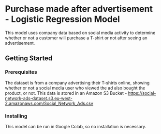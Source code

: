 # Purchase made after advertisement - Logistic Regression Model

This model uses company data based on social media activity to determine whether or not a customer will purchase a T-shirt or not after seeing an advertisement.

## Getting Started


### Prerequisites

The dataset is from a company advertising their T-shirts online, showing whether or not a social media user who viewed the ad also bought the product, or not.
This data is stored in an Amazon S3 Bucket - https://social-network-ads-dataset.s3.eu-west-2.amazonaws.com/Social_Network_Ads.csv

### Installing

This model can be run in Google Colab, so no installation is necessary.



